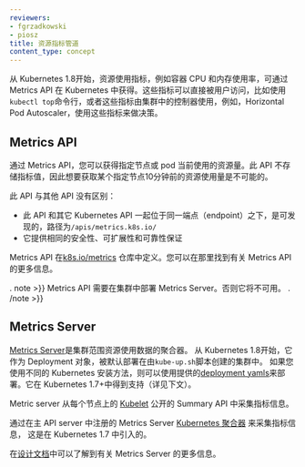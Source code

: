 ```yaml
---
reviewers:
- fgrzadkowski
- piosz
title: 资源指标管道
content_type: concept
---
```

<!--
---
reviewers:
- fgrzadkowski
- piosz
title: Resource metrics pipeline
content_type: concept
---
-->

<!-- overview -->

<!--
Starting from Kubernetes 1.8, resource usage metrics, such as container CPU and memory usage,
are available in Kubernetes through the Metrics API. These metrics can be either accessed directly
by user, for example by using `kubectl top` command, or used by a controller in the cluster, e.g.
Horizontal Pod Autoscaler, to make decisions.
-->
从 Kubernetes 1.8开始，资源使用指标，例如容器 CPU 和内存使用率，可通过 Metrics API 在 Kubernetes 中获得。这些指标可以直接被用户访问，比如使用`kubectl top`命令行，或者这些指标由集群中的控制器使用，例如，Horizontal Pod Autoscaler，使用这些指标来做决策。




<!-- body -->

<!--
## The Metrics API
-->
## Metrics API

<!--
Through the Metrics API you can get the amount of resource currently used
by a given node or a given pod. This API doesn't store the metric values,
so it's not possible for example to get the amount of resources used by a
given node 10 minutes ago.
-->
通过 Metrics API，您可以获得指定节点或 pod 当前使用的资源量。此 API 不存储指标值，因此想要获取某个指定节点10分钟前的资源使用量是不可能的。

<!--
The API is no different from any other API:
-->
此 API 与其他 API 没有区别：

<!--
- it is discoverable through the same endpoint as the other Kubernetes APIs under `/apis/metrics.k8s.io/` path
- it offers the same security, scalability and reliability guarantees
-->
- 此 API 和其它 Kubernetes API 一起位于同一端点（endpoint）之下，是可发现的，路径为`/apis/metrics.k8s.io/` 
- 它提供相同的安全性、可扩展性和可靠性保证

<!--
The API is defined in [k8s.io/metrics](https://github.com/kubernetes/metrics/blob/master/pkg/apis/metrics/v1beta1/types.go)
repository. You can find more information about the API there.
-->
Metrics API 在[k8s.io/metrics](https://github.com/kubernetes/metrics/blob/master/pkg/apis/metrics/v1beta1/types.go)
仓库中定义。您可以在那里找到有关 Metrics API 的更多信息。

<!--
The API requires metrics server to be deployed in the cluster. Otherwise it will be not available.
-->
. note >}}
Metrics API 需要在集群中部署 Metrics Server。否则它将不可用。
. /note >}}

<!--
## Metrics Server
-->
## Metrics Server

<!--
[Metrics Server](https://github.com/kubernetes-incubator/metrics-server) is a cluster-wide aggregator of resource usage data.
Starting from Kubernetes 1.8 it's deployed by default in clusters created by `kube-up.sh` script
as a Deployment object. If you use a different Kubernetes setup mechanism you can deploy it using the provided
[deployment yamls](https://github.com/kubernetes-incubator/metrics-server/tree/master/deploy).
It's supported in Kubernetes 1.7+ (see details below).
-->
[Metrics Server](https://github.com/kubernetes-incubator/metrics-server)是集群范围资源使用数据的聚合器。
从 Kubernetes 1.8开始，它作为 Deployment 对象，被默认部署在由`kube-up.sh`脚本创建的集群中。
如果您使用不同的 Kubernetes 安装方法，则可以使用提供的[deployment yamls](https://github.com/kubernetes-incubator/metrics-server/tree/master/deploy)来部署。它在 Kubernetes 1.7+中得到支持（详见下文）。

<!--
Metric server collects metrics from the Summary API, exposed by [Kubelet](/docs/admin/kubelet/) on each node.
-->
Metric server 从每个节点上的 [Kubelet](/docs/admin/kubelet/) 公开的 Summary API 中采集指标信息。

<!--
Metrics Server registered in the main API server through
[Kubernetes aggregator](/docs/concepts/api-extension/apiserver-aggregation/),
which was introduced in Kubernetes 1.7.
-->
通过在主 API server 中注册的 Metrics Server [Kubernetes 聚合器](/docs/concepts/api-extension/apiserver-aggregation/) 来采集指标信息， 这是在 Kubernetes 1.7 中引入的。

<!--
Learn more about the metrics server in [the design doc](https://github.com/kubernetes/community/blob/master/contributors/design-proposals/instrumentation/metrics-server.md).
-->
在[设计文档](https://github.com/kubernetes/community/blob/master/contributors/design-proposals/instrumentation/metrics-server.md)中可以了解到有关 Metrics Server 的更多信息。



